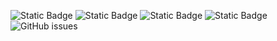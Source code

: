 ![Static Badge](https://img.shields.io/badge/blacklists-60-000000) ![Static Badge](https://img.shields.io/badge/blacklisted-3232406-cc0000) ![Static Badge](https://img.shields.io/badge/whitelisted-2244-00CC00) ![Static Badge](https://img.shields.io/badge/streaming_blacklist-28107-000000) ![GitHub issues](https://img.shields.io/github/issues/fabriziosalmi/blacklists)
